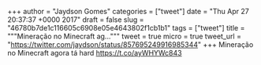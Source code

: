 
+++
author = "Jaydson Gomes"
categories = ["tweet"]
date = "Thu Apr 27 20:37:37 +0000 2017"
draft = false
slug = "46780b7de1c116605c6908e05e4643802f1cb1b1"
tags = ["tweet"]
title = """Mineração no Minecraft ag..."""
tweet = true
micro = true
tweet_url = "https://twitter.com/jaydson/status/857695249916985344"
+++
Mineração no Minecraft agora tá hard https://t.co/ayWHYWc843
